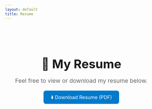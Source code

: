 ```yaml
---
layout: default
title: Resume
---
```


<section style="text-align: center; padding: 3rem 1rem;">
  <h1 style="font-size: 2.5rem; margin-bottom: 1rem;">📄 My Resume</h1>
  <p style="font-size: 1.2rem; color: #666; margin-bottom: 2rem;">
    Feel free to view or download my resume below.
  </p>
  <a href="/assets/resume.pdf" target="_blank" style="
    background-color: #007acc;
    color: white;
    padding: 0.75rem 1.5rem;
    font-size: 1rem;
    border-radius: 0.5rem;
    text-decoration: none;
    transition: background-color 0.3s ease;
  " onmouseover="this.style.backgroundColor='#005fa3'" onmouseout="this.style.backgroundColor='#007acc'">
    ⬇️ Download Resume (PDF)
  </a>
</section>
